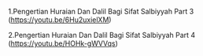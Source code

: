 
  1.Pengertian Huraian Dan Dalil Bagi Sifat Salbiyyah Part 3 (https://youtu.be/6Hu2uxielXM)

  2.Pengertian Huraian Dan Dalil Bagi Sifat Salbiyyah Part 4 (https://youtu.be/HOHk-gWVVqs)
